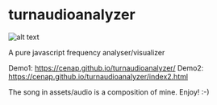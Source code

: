 # turnaudioanalyzer
![alt text](https://cenap.github.io/turnaudioanalyzer/assets/img/turnanalyzer.png "turnaudioanalyzer")

A pure javascript frequency analyser/visualizer

Demo1: https://cenap.github.io/turnaudioanalyzer/
Demo2: https://cenap.github.io/turnaudioanalyzer/index2.html

The song in assets/audio is a composition of mine. Enjoy! :-)
